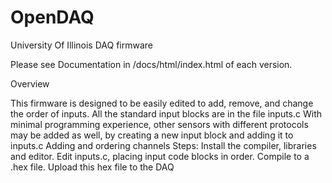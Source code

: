 # OpenDAQ
University Of Illinois DAQ firmware

Please see Documentation in /docs/html/index.html of each version.

Overview

This firmware is designed to be easily edited to add, remove, and change the order of inputs.
All the standard input blocks are in the file inputs.c
With minimal programming experience, other sensors with different protocols may be added as well, by creating a new input block and adding it to inputs.c
Adding and ordering channels
Steps:
    Install the compiler, libraries and editor.
    Edit inputs.c, placing input code blocks in order.
    Compile to a .hex file.
    Upload this hex file to the DAQ
